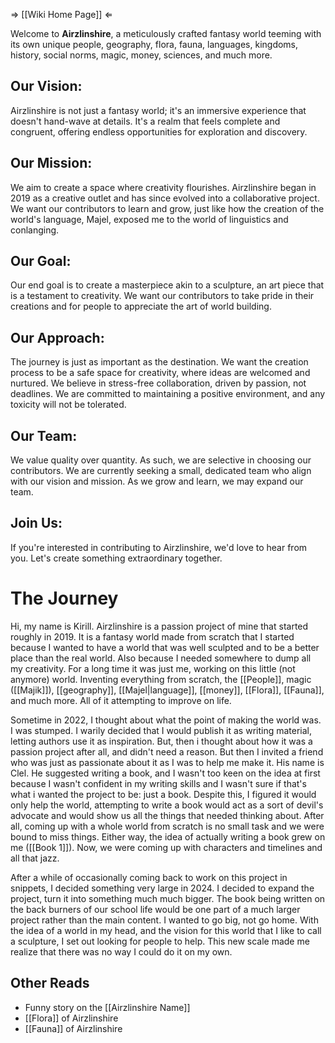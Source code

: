 ⇒ [[Wiki Home Page]] ⇐

Welcome to **Airzlinshire**, a meticulously crafted fantasy world teeming with its own unique people, geography, flora, fauna, languages, kingdoms, history, social norms, magic, money, sciences, and much more. 
## Our Vision:
Airzlinshire is not just a fantasy world; it's an immersive experience that doesn't hand-wave at details. It's a realm that feels complete and congruent, offering endless opportunities for exploration and discovery.
## Our Mission:
We aim to create a space where creativity flourishes. Airzlinshire began in 2019 as a creative outlet and has since evolved into a collaborative project. We want our contributors to learn and grow, just like how the creation of the world's language, Majel, exposed me to the world of linguistics and conlanging.
## Our Goal:
Our end goal is to create a masterpiece akin to a sculpture, an art piece that is a testament to creativity. We want our contributors to take pride in their creations and for people to appreciate the art of world building.
## Our Approach:
The journey is just as important as the destination. We want the creation process to be a safe space for creativity, where ideas are welcomed and nurtured. We believe in stress-free collaboration, driven by passion, not deadlines. We are committed to maintaining a positive environment, and any toxicity will not be tolerated.
## Our Team:
We value quality over quantity. As such, we are selective in choosing our contributors. We are currently seeking a small, dedicated team who align with our vision and mission. As we grow and learn, we may expand our team.
## Join Us:
If you're interested in contributing to Airzlinshire, we'd love to hear from you. Let's create something extraordinary together.
# The Journey
Hi, my name is Kirill. Airzlinshire is a passion project of mine that started roughly in 2019. It is a fantasy world made from scratch that I started because I wanted to have a world that was well sculpted and to be a better place than the real world. Also because I needed somewhere to dump all my creativity. For a long time it was just me, working on this little (not anymore) world. Inventing everything from scratch, the [[People]], magic ([[Majik]]), [[geography]], [[Majel|language]], [[money]], [[Flora]], [[Fauna]], and much more. All of it attempting to improve on life.

Sometime in 2022, I thought about what the point of making the world was. I was stumped. I warily decided that I would publish it as writing material, letting authors use it as inspiration. But, then i thought about how it was a passion project after all, and didn't need a reason. But then I invited a friend who was just as passionate about it as I was to help me make it. His name is Clel. He suggested writing a book, and I wasn't too keen on the idea at first because I wasn't confident in my writing skills and I wasn't sure if that's what i wanted the project to be: just a book. Despite this, I figured it would only help the world, attempting to write a book would act as a sort of devil's advocate and would show us all the things that needed thinking about. After all, coming up with a whole world from scratch is no small task and we were bound to miss things. Either way, the idea of actually writing a book grew on me ([[Book 1]]). Now, we were coming up with characters and timelines and all that jazz.

After a while of occasionally coming back to work on this project in snippets, I decided something very large in 2024. I decided to expand the project, turn it into something much much bigger. The book being written on the back burners of our school life would be one part of a much larger project rather than the main content. I wanted to go big, not go home. With the idea of a world in my head, and the vision for this world that I like to call a sculpture, I set out looking for people to help. This new scale made me realize that there was no way I could do it on my own. 
## Other Reads
- Funny story on the [[Airzlinshire Name]]
- [[Flora]] of Airzlinshire
- [[Fauna]] of Airzlinshire